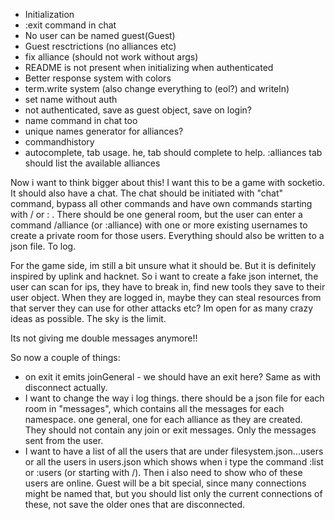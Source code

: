 - Initialization
- :exit command in chat
- No user can be named guest(Guest)
- Guest resctrictions (no alliances etc)
- fix alliance (should not work without args)
- README is not present when initializing when authenticated
- Better response system with colors
- term.write system (also change everything to (eol?) and writeln)
- set name without auth
- not authenticated, save as guest object, save on login?
- name command in chat too
- unique names generator for alliances?
- commandhistory
- autocomplete, tab usage. he, tab should complete to help. :alliances tab should list the available alliances

Now i want to think bigger about this! I want this to be a game with socketio. It should also have a chat. The chat should be initiated with "chat" command, bypass all other commands and have own commands starting with / or : .
There should be one general room, but the user can enter a command /alliance (or :alliance) with one or more existing usernames to create a private room for those users.
Everything should also be written to a json file. To log.

For the game side, im still a bit unsure what it should be. But it is definitely inspired by uplink and hacknet. So i want to create a fake json internet, the user can scan for ips, they have to break in, find new tools they save to their user object. When they are logged in, maybe they can steal resources from that server they can use for other attacks etc?
Im open for as many crazy ideas as possible. The sky is the limit.

Its not giving me double messages anymore!!

So now a couple of things:

- on exit it emits joinGeneral - we should have an exit here? Same as with disconnect actually.
- I want to change the way i log things. there should be a json file for each room in "messages", which contains all the messages for each namespace. one general, one for each alliance as they are created. They should not contain any join or exit messages. Only the messages sent from the user.
- I want to have a list of all the users that are under filesystem.json...users or all the users in users.json which shows when i type the command :list or :users (or starting with /). Then i also need to show who of these users are online. Guest will be a bit special, since many connections might be named that, but you should list only the current connections of these, not save the older ones that are disconnected.
